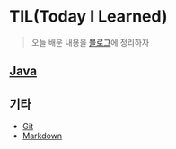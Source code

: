# TIL(Today I Learned)

> 오늘 배운 내용을 [블로그](choihwan2.github.io)에 정리하자

## [Java](https://github.com/choihwan2/TIL/blob/master/Java.md)

## 기타

* [Git](https://github.com/choihwan2)
* [Markdown](https://github.com/choihwan2/TIL/blob/master/Markdown.md)
